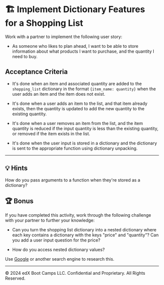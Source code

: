 # 🏗️ Implement Dictionary Features for a Shopping List

Work with a partner to implement the following user story:

* As someone who likes to plan ahead, I want to be able to store information about what products I want to purchase, and the quantity I need to buy.

## Acceptance Criteria

* It's done when an item and associated quantity are added to the `shopping_list` dictionary in the format `{item_name: quantity}` when the user adds an item and the item does not exist.

* It's done when a user adds an item to the list, and that item already exists, then the quantity is updated to add the new quantity to the existing quantity.

* It's done when a user removes an item from the list, and the item quantity is reduced if the input quantity is less than the existing quantity, or removed if the item exists in the list.

* It's done when the user input is stored in a dictionary and the dictionary is sent to the appropriate function using dictionary unpacking.

---

## 💡 Hints

How do you pass arguments to a function when they're stored as a dictionary?

## 🏆 Bonus

If you have completed this activity, work through the following challenge with your partner to further your knowledge:

* Can you turn the shopping list dictionary into a nested dictionary where each key contains a dictionary with the keys "price" and "quantity"? Can you add a user input question for the price?

* How do you access nested dictionary values?

Use [Google](https://www.google.com) or another search engine to research this.

---
© 2024 edX Boot Camps LLC. Confidential and Proprietary. All Rights Reserved.
